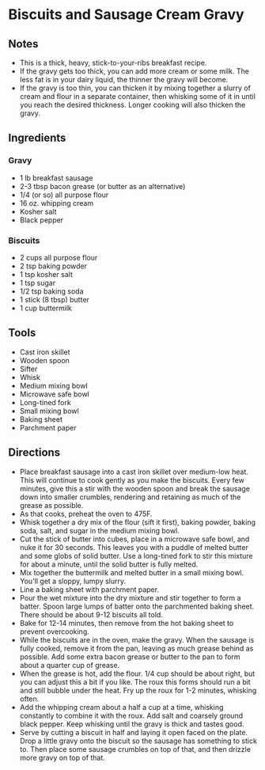 # Biscuits and Sausage Cream Gravy

## Notes
* This is a thick, heavy, stick-to-your-ribs breakfast recipe.
* If the gravy gets too thick, you can add more cream or some milk. The less fat
  is in your dairy liquid, the thinner the gravy will become.
* If the gravy is too thin, you can thicken it by mixing together a slurry of
  cream and flour in a separate container, then whisking some of it in until you
  reach the desired thickness. Longer cooking will also thicken the gravy.

## Ingredients
### Gravy
* 1 lb breakfast sausage
* 2-3 tbsp bacon grease (or butter as an alternative)
* 1/4 (or so) all purpose flour
* 16 oz. whipping cream
* Kosher salt
* Black pepper

### Biscuits
* 2 cups all purpose flour
* 2 tsp baking powder
* 1 tsp kosher salt
* 1 tsp sugar
* 1/2 tsp baking soda
* 1 stick (8 tbsp) butter
* 1 cup buttermilk

## Tools
* Cast iron skillet
* Wooden spoon
* Sifter
* Whisk
* Medium mixing bowl
* Microwave safe bowl
* Long-tined fork
* Small mixing bowl
* Baking sheet
* Parchment paper

## Directions
* Place breakfast sausage into a cast iron skillet over medium-low heat. This
  will continue to cook gently as you make the biscuits. Every few minutes, give
  this a stir with the wooden spoon and break the sausage down into smaller
  crumbles, rendering and retaining as much of the grease as possible.
* As that cooks, preheat the oven to 475F.
* Whisk together a dry mix of the flour (sift it first), baking powder, baking
  soda, salt, and sugar in the medium mixing bowl.
* Cut the stick of butter into cubes, place in a microwave safe bowl, and nuke
  it for 30 seconds. This leaves you with a puddle of melted butter and some
  globs of solid butter. Use a long-tined fork to stir this mixture for about a
  minute, until the solid butter is fully melted.
* Mix together the buttermilk and melted butter in a small mixing bowl. You'll
  get a sloppy, lumpy slurry.
* Line a baking sheet with parchment paper.
* Pour the wet mixture into the dry mixture and stir together to form a batter.
  Spoon large lumps of batter onto the parchmented baking sheet. There should be
  about 9-12 biscuits all told.
* Bake for 12-14 minutes, then remove from the hot baking sheet to prevent
  overcooking.
* While the biscuits are in the oven, make the gravy. When the sausage is fully
  cooked, remove it from the pan, leaving as much grease behind as possible. Add
  some extra bacon grease or butter to the pan to form about a quarter cup of
  grease.
* When the grease is hot, add the flour. 1/4 cup should be about right, but you
  can adjust this a bit if you like. The roux this forms should run a bit and
  still bubble under the heat. Fry up the roux for 1-2 minutes, whisking often.
* Add the whipping cream about a half a cup at a time, whisking constantly to
  combine it with the roux. Add salt and coarsely ground black pepper. Keep
  whisking until the gravy is thick and tastes good.
* Serve by cutting a biscuit in half and laying it open faced on the plate. Drop
  a little gravy onto the biscuit so the sausage has something to stick to. Then
  place some sausage crumbles on top of that, and then drizzle more gravy on top
  of that.
